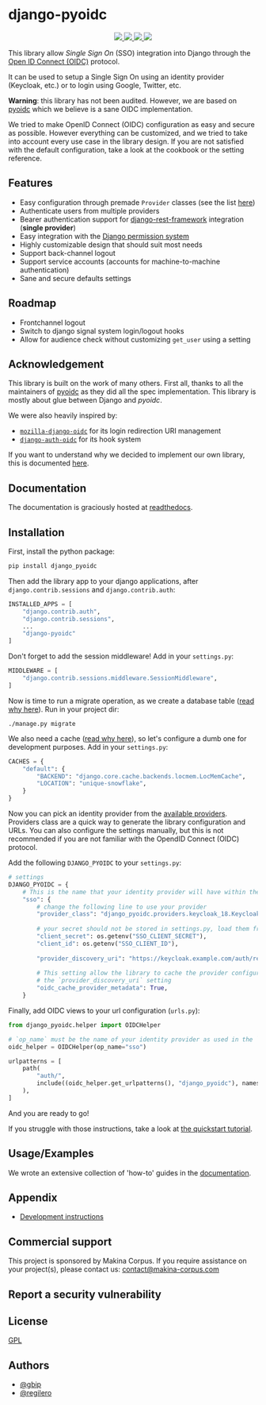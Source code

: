 # django-pyoidc


<p align="center">
<a href="https://django-pyoidc.readthedocs.io">
        <img src="https://readthedocs.org/projects/django-pyoidc/badge/?version=stable&style=plastic"/>
</a>
<a href="https://pypi.org/project/django-pyoidc/">
  <img src="https://img.shields.io/pypi/v/django_pyoidc.svg"/>      
</a>
<a href="https://pypi.org/project/django-pyoidc/">
  <img src="https://img.shields.io/pypi/pyversions/django_pyoidc"/>      
</a>
<a href="https://pypi.org/project/django-pyoidc/">
  <img src="[https://img.shields.io/pypi/pyversions/django_pyoidc](https://img.shields.io/pypi/frameworkversions/django/django_pyoidc)"/>      
</a>
</p>

This library allow *Single Sign On* (SSO) integration into Django through the [Open ID Connect (OIDC)]() protocol.

It can be used to setup a Single Sign On using an identity provider (Keycloak, etc.) or to login using Google, Twitter, etc.

**Warning**: this library has not been audited. However, we are based on [pyoidc](https://github.com/CZ-NIC/pyoidc/) which we believe is a sane OIDC implementation.

We tried to make OpenID Connect (OIDC) configuration as easy and secure as possible. However 
everything can be customized, and we tried to take into account every use case in the library design.
If you are not satisfied with the default configuration, take a look at the cookbook or the setting reference.

## Features

- Easy configuration through premade `Provider` classes (see the list [here](https://django-pyoidc.readthedocs.io/latest/reference.html#providers))
- Authenticate users from multiple providers
- Bearer authentication support for [django-rest-framework](https://www.django-rest-framework.org/) integration (**single provider**)
- Easy integration with the [Django permission system](https://django-pyoidc.readthedocs.io/latest/how-to.html#use-the-django-permission-system-with-oidc)
- Highly customizable design that should suit most needs
- Support back-channel logout
- Support service accounts (accounts for machine-to-machine authentication)
- Sane and secure defaults settings

## Roadmap

- Frontchannel logout
- Switch to django signal system login/logout hooks
- Allow for audience check without customizing `get_user` using a setting

## Acknowledgement

This library is built on the work of many others. First all, thanks to all the maintainers of [pyoidc](https://github.com/CZ-NIC/pyoidc/) as they did all the spec implementation. This library is mostly about glue between Django and *pyoidc*.

We were also heavily inspired by:

* [`mozilla-django-oidc`](https://github.com/mozilla/mozilla-django-oidc) for its login redirection URI management
* [`django-auth-oidc`](https://gitlab.com/aiakos/django-auth-oidc) for its hook system

If you want to understand why we decided to implement our own library, this is documented [here](https://django-pyoidc.readthedocs.io/latest/explanation.html).

## Documentation

The documentation is graciously hosted at [readthedocs](https://django-pyoidc.readthedocs.io).

## Installation

First, install the python package:

```bash
pip install django_pyoidc
```

Then add the library app to your django applications, after `django.contrib.sessions` and `django.contrib.auth`:

```python
INSTALLED_APPS = [
    "django.contrib.auth",
    "django.contrib.sessions",
    ...
    "django-pyoidc"
]
```

Don't forget to add the session middleware! Add in your `settings.py`:

```python
MIDDLEWARE = [
    "django.contrib.sessions.middleware.SessionMiddleware",
]
```

Now is time to run a migrate operation, as we create a database table ([read why here](https://django-pyoidc.readthedocs.io/latest/explanation.html#about-caching)). Run in your project dir:

```
./manage.py migrate
```

We also need a cache ([read why here](https://django-pyoidc.readthedocs.io/latest/explanation.html#about-caching)), so let's configure a dumb one for development purposes. Add in your `settings.py`:

```python
CACHES = {
    "default": {
        "BACKEND": "django.core.cache.backends.locmem.LocMemCache",
        "LOCATION": "unique-snowflake",
    }
}
```

Now you can pick an identity provider from the [available providers](https://django-pyoidc.readthedocs.io/latest/reference.html#providers). Providers class are a quick way to generate the library configuration and URLs. You can also configure the settings manually, but this is not recommended if you are not familiar with the OpendID Connect (OIDC) protocol.

Add the following `DJANGO_PYOIDC` to your `settings.py`:

```python
# settings
DJANGO_PYOIDC = {
    # This is the name that your identity provider will have within the library
    "sso": {
        # change the following line to use your provider
        "provider_class": "django_pyoidc.providers.keycloak_18.Keycloak18Provider",
        
        # your secret should not be stored in settings.py, load them from an env variable
        "client_secret": os.getenv("SSO_CLIENT_SECRET"),
        "client_id": os.getenv("SSO_CLIENT_ID"),
        
        "provider_discovery_uri": "https://keycloak.example.com/auth/realms/fixme",
        
        # This setting allow the library to cache the provider configuration auto-detected using
        # the `provider_discovery_uri` setting
        "oidc_cache_provider_metadata": True,
    }
```

Finally, add OIDC views to your url configuration (`urls.py`):

```python
from django_pyoidc.helper import OIDCHelper

# `op_name` must be the name of your identity provider as used in the `DJANGO_PYOIDC` setting
oidc_helper = OIDCHelper(op_name="sso")

urlpatterns = [
    path(
        "auth/",
        include((oidc_helper.get_urlpatterns(), "django_pyoidc"), namespace="auth"),
    ),
]
```

And you are ready to go!

If you struggle with those instructions, take a look at [the quickstart tutorial](https://django-pyoidc.readthedocs.io/latest/tutorial.html).

## Usage/Examples

We wrote an extensive collection of 'how-to' guides in the [documentation](https://django-pyoidc.readthedocs.io/latest/index.html).

## Appendix

- [Development instructions](./DEVELOPMENT.md)

## Commercial support

This project is sponsored by Makina Corpus. If you require assistance on your project(s), please contact us: contact@makina-corpus.com

## Report a security vulnerability

## License

[GPL](./LICENSE)


## Authors

- [@gbip](https://www.github.com/gbip)
- [@regilero](https://github.com/regilero)
